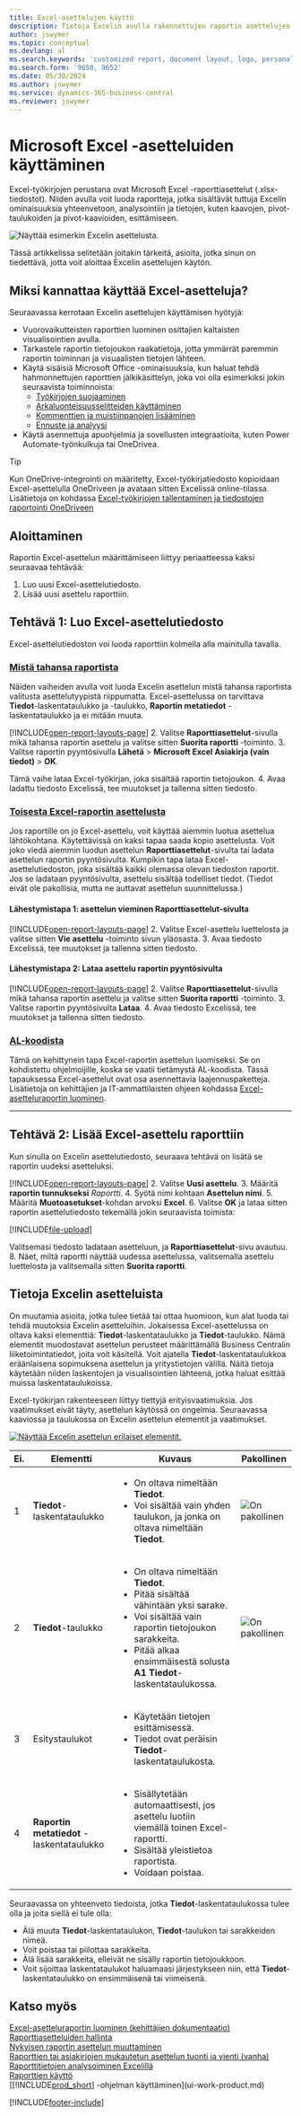 ```yaml
---
title: Excel-asettelujen käyttö
description: Tietoja Excelin avulla rakennettujen raportin asettelujen luomisesta ja muokkaamisesta.
author: jswymer
ms.topic: conceptual
ms.devlang: al
ms.search.keywords: 'customized report, document layout, logo, personalize'
ms.search.form: '9650, 9652'
ms.date: 05/30/2024
ms.author: jswymer
ms.service: dynamics-365-business-central
ms.reviewer: jswymer
---
```

# Microsoft Excel -asetteluiden käyttäminen

Excel-työkirjojen perustana ovat Microsoft Excel -raporttiasettelut (.xlsx-tiedostot). Niiden avulla voit luoda raportteja, jotka sisältävät tuttuja Excelin ominaisuuksia yhteenvetoon, analysointiin ja tietojen, kuten kaavojen, pivot-taulukoiden ja pivot-kaavioiden, esittämiseen.

![Näyttää esimerkin Excelin asettelusta.](media/excel-layout-2.png)

Tässä artikkelissa selitetään joitakin tärkeitä, asioita, jotka sinun on tiedettävä, jotta voit aloittaa Excelin asettelujen käytön.

## Miksi kannattaa käyttää Excel-asetteluja?

Seuraavassa kerrotaan Excelin asettelujen käyttämisen hyötyjä:

- Vuorovaikutteisten raporttien luominen osittajien kaltaisten visualisointien avulla.
- Tarkastele raportin tietojoukon raakatietoja, jotta ymmärrät paremmin raportin toiminnan ja visuaalisten tietojen lähteen.
- Käytä sisäisiä Microsoft Office -ominaisuuksia, kun haluat tehdä hahmonnettujen raporttien jälkikäsittelyn, joka voi olla esimerkiksi jokin seuraavista toiminnoista:
  - [Työkirjojen suojaaminen](https://support.microsoft.com/office/protect-a-worksheet-3179efdb-1285-4d49-a9c3-f4ca36276de6)
  - [Arkaluonteisuusselitteiden käyttäminen](https://support.microsoft.com/office/apply-sensitivity-labels-to-your-files-and-email-in-office-2f96e7cd-d5a4-403b-8bd7-4cc636bae0f9)
  - [Kommenttien ja muistiinpanojen lisääminen](https://support.microsoft.com/office/insert-comments-and-notes-in-excel-65f504d8-160b-4a05-ac30-46fbd5227a52)
  - [Ennuste ja analyysi](https://support.microsoft.com/office/introduction-to-what-if-analysis-22bffa5f-e891-4acc-bf7a-e4645c446fb4)
- Käytä asennettuja apuohjelmia ja sovellusten integraatioita, kuten Power Automate-työnkulkuja tai OneDrivea.

> [!TIP]
> Kun OneDrive-integrointi on määritetty, Excel-työkirjatiedosto kopioidaan Excel-asettelulla OneDriveen ja avataan sitten Excelissä online-tilassa. Lisätietoja on kohdassa [Excel-työkirjojen tallentaminen ja tiedostojen raportointi OneDriveen](./across-onedrive-overview.md#save-excel-workbooks-and-report-files-in-onedrive)

## Aloittaminen

Raportin Excel-asettelun määrittämiseen liittyy periaatteessa kaksi seuraavaa tehtävää:

1. Luo uusi Excel-asettelutiedosto.
2. Lisää uusi asettelu raporttiin.

## Tehtävä 1: Luo Excel-asettelutiedosto

Excel-asettelutiedoston voi luoda raporttiin kolmella alla mainitulla tavalla.

### [Mistä tahansa raportista](#tab/any-report)

Näiden vaiheiden avulla voit luoda Excelin asettelun mistä tahansa raportista valitusta asettelutyypistä riippumatta. Excel-asettelussa on tarvittava **Tiedot**-laskentataulukko ja -taulukko, **Raportin metatiedot** -laskentataulukko ja ei mitään muuta.

[!INCLUDE[open-report-layouts-page](includes/open-report-layouts-page.md)]
2. Valitse **Raporttiasettelut**-sivulla mikä tahansa raportin asettelu ja valitse sitten **Suorita raportti** -toiminto.
3. Valitse raportin pyyntösivulla **Lähetä** > **Microsoft Excel Asiakirja (vain tiedot)** > **OK**.

   Tämä vaihe lataa Excel-työkirjan, joka sisältää raportin tietojoukon.
4. Avaa ladattu tiedosto Excelissä, tee muutokset ja tallenna sitten tiedosto.

### [Toisesta Excel-raportin asettelusta](#tab/other-layout)

Jos raportille on jo Excel-asettelu, voit käyttää aiemmin luotua asettelua lähtökohtana. Käytettävissä on kaksi tapaa saada kopio asettelusta. Voit joko viedä aiemmin luodun asettelun **Raporttiasettelut**-sivulta tai ladata asettelun raportin pyyntösivulta. Kumpikin tapa lataa Excel-asettelutiedoston, joka sisältää kaikki olemassa olevan tiedoston raportit. Jos se ladataan pyyntösivulta, asettelu sisältää todelliset tiedot. (Tiedot eivät ole pakollisia, mutta ne auttavat asettelun suunnittelussa.)

#### Lähestymistapa 1: asettelun vieminen **Raporttiasettelut**-sivulta

[!INCLUDE[open-report-layouts-page](includes/open-report-layouts-page.md)]
2. Valitse Excel-asettelu luettelosta ja valitse sitten **Vie asettelu** -toiminto sivun yläosasta.
3. Avaa tiedosto Excelissä, tee muutokset ja tallenna sitten tiedosto.

#### Lähestymistapa 2: Lataa asettelu raportin pyyntösivulta

[!INCLUDE[open-report-layouts-page](includes/open-report-layouts-page.md)]
2. Valitse **Raporttiasettelut**-sivulla mikä tahansa raportin asettelu ja valitse sitten **Suorita raportti** -toiminto.
3. Valitse raportin pyyntösivulta **Lataa**.
4. Avaa tiedosto Excelissä, tee muutokset ja tallenna sitten tiedosto.

### [AL-koodista](#tab/from-code)

Tämä on kehittynein tapa Excel-raportin asettelun luomiseksi. Se on kohdistettu ohjelmoijille, koska se vaatii tietämystä AL-koodista. Tässä tapauksessa Excel-asettelut ovat osa asennettavia laajennuspaketteja. Lisätietoja on kehittäjien ja IT-ammattilaisten ohjeen kohdassa [Excel-asetteluraportin luominen](/dynamics365/business-central/dev-itpro/developer/devenv-howto-excel-report-layout).

---

## Tehtävä 2: Lisää Excel-asettelu raporttiin

Kun sinulla on Excelin asettelutiedosto, seuraava tehtävä on lisätä se raportin uudeksi asetteluksi.

[!INCLUDE[open-report-layouts-page](includes/open-report-layouts-page.md)]
2. Valitse **Uusi asettelu**.
3. Määritä **raportin tunnukseksi** *Raportti*.
4. Syötä nimi kohtaan **Asettelun nimi**.
5. Määritä **Muotoasetukset**-kohdan arvoksi **Excel**.
6. Valitse **OK** ja lataa sitten raportin asettelutiedosto tekemällä jokin seuraavista toimista:

   [!INCLUDE[file-upload](includes/file-upload.md)]

   Valitsemasi tiedosto ladataan asetteluun, ja **Raporttiasettelut**-sivu avautuu.
8. Näet, miltä raportti näyttää uudessa asettelussa, valitsemalla asettelu luettelosta ja valitsemalla sitten **Suorita raportti**.

<!--

**Data** sheet
  - An Excel layout must contain a sheet named **Data**.
  - The **Data** sheet must include a table named **Data**.

**Data** table
  - The **Data** sheet must include a table named **Data**.
  - The table must have at least one column and can only include columns that are also in the report dataset.
  - The table must start in the first cell **A1** of the **Data** sheet.

3. Report metadata 
-->

## Tietoja Excelin asetteluista

On muutamia asioita, jotka tulee tietää tai ottaa huomioon, kun alat luoda tai tehdä muutoksia Excelin asetteluihin. Jokaisessa Excel-asettelussa on oltava kaksi elementtiä: **Tiedot**-laskentataulukko ja **Tiedot**-taulukko. Nämä elementit muodostavat asettelun perusteet määrittämällä Business Centralin liiketoimintatiedot, joita voit käsitellä. Voit ajatella **Tiedot**-laskentataulukkoa eräänlaisena sopimuksena asettelun ja yritystietojen välillä. Näitä tietoja käytetään niiden laskentojen ja visualisointien lähteenä, jotka haluat esittää muissa laskentataulukoissa.

Excel-työkirjan rakenteeseen liittyy tiettyjä erityisvaatimuksia. Jos vaatimukset eivät täyty, asettelun käytössä on ongelmia. Seuraavassa kaaviossa ja taulukossa on Excelin asettelun elementit ja vaatimukset.

[![Näyttää Excelin asettelun erilaiset elementit.](media/excel-layout-callouts-2.png)](media/excel-layout-callouts-2.png#lightbox)

|Ei.|Elementti|Kuvaus|Pakollinen|
|---|-------|----|---|
|1|**Tiedot**-laskentataulukko|<ul><li>On oltava nimeltään **Tiedot**.</li><li>Voi sisältää vain yhden taulukon, ja jonka on oltava nimeltään **Tiedot**.</li></ul>|![On pakollinen](media/check.png) | 
|2|**Tiedot**-taulukko|<ul><li>On oltava nimeltään **Tiedot**.</li><li>Pitää sisältää vähintään yksi sarake.</li><li>Voi sisältää vain raportin tietojoukon sarakkeita.</li><li>Pitää alkaa ensimmäisestä solusta **A1** **Tiedot**-laskentataulukossa.</li></ul>|![On pakollinen](media/check.png)|
|3|Esitystaulukot|<ul><li>Käytetään tietojen esittämisessä.</li><li>Tiedot ovat peräisin **Tiedot**-laskentataulukosta. </li></ul>||
|4|**Raportin metatiedot** -laskentataulukko|<ul><li>Sisällytetään automaattisesti, jos asettelu luotiin viemällä toinen Excel-raportti.</li><li>Sisältää yleistietoa raportista.</li><li>Voidaan poistaa.</li></ul>|

Seuraavassa on yhteenveto tiedoista, jotka **Tiedot**-laskentataulukossa tulee olla ja joita siellä ei tule olla:

- Älä muuta **Tiedot**-laskentataulukon, **Tiedot**-taulukon tai sarakkeiden nimeä.
- Voit poistaa tai piilottaa sarakkeita.
- Älä lisää sarakkeita, elleivät ne sisälly raportin tietojoukkoon.
- Voit sijoittaa laskentataulukot haluamaasi järjestykseen niin, että **Tiedot**-laskentataulukko on ensimmäisenä tai viimeisenä.

## Katso myös
[Excel-asetteluraportin luominen (kehittäjien dokumentaatio)](/dynamics365/business-central/dev-itpro/developer/devenv-howto-excel-report-layout?toc=/dynamics365/business-central/toc.json)  
[Raporttiasetteluiden hallinta](ui-manage-report-layouts.md)  
[Nykyisen raportin asettelun muuttaminen](ui-how-change-layout-currently-used-report.md)  
[Raporttien tai asiakirjojen mukautetun asettelun tuonti ja vienti (vanha)](ui-how-import-and-export-report-layout.md)  
[Raporttitietojen analysoiminen Excelillä](report-analyze-excel.md)  
[Raporttien käyttö](ui-work-report.md)  
[[!INCLUDE[prod_short](includes/prod_short.md)] -ohjelman käyttäminen](ui-work-product.md)  

[!INCLUDE[footer-include](includes/footer-banner.md)]
